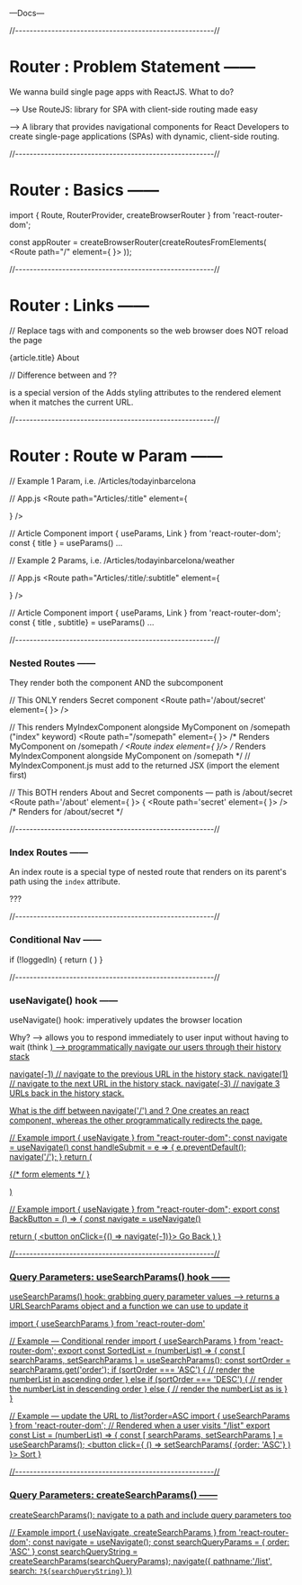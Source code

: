 
—Docs—


//-------------------------------------------------------//

# Router : Problem Statement ——

We wanna build single page apps with ReactJS. What to do?

—> Use RouteJS: library for SPA with client-side routing made easy

—> A library that provides navigational components for React Developers to create single-page applications (SPAs) with dynamic, client-side routing.
 
//-------------------------------------------------------//

# Router : Basics ——

import { Route, RouterProvider, createBrowserRouter } from 'react-router-dom';

const appRouter = createBrowserRouter(createRoutesFromElements(
  <Route path="/" element={ <Root/> }></Route>
));

//-------------------------------------------------------//

# Router : Links ——

// Replace <a> tags with <Link> and <NavLink> components so the web browser does NOT reload the page

<Link to={`${article.slug}`}>{article.title}</Link>
<NavLink to="/about">About</NavLink>

// Difference between <Link> and <NavLink> ??

<NavLink> is a special version of the <Link>
Adds styling attributes to the rendered element when it matches the current URL.

//-------------------------------------------------------//

# Router : Route w Param ——

// Example 1 Param, i.e. /Articles/todayinbarcelona

// App.js
<Route path="Articles/:title" element={ <Article /> } />

// Article Component
import { useParams, Link } from 'react-router-dom';
const { title } = useParams()
...


// Example 2 Params, i.e. /Articles/todayinbarcelona/weather

// App.js
<Route path="Articles/:title/:subtitle" element={ <Article /> } />

// Article Component
import { useParams, Link } from 'react-router-dom';
const { title , subtitle} = useParams()
...


//-------------------------------------------------------//

# Nested Routes ——

They render both the component AND the subcomponent

// This ONLY renders Secret component
<Route path='/about/secret' element={ <Secret/> }>  />

// This renders MyIndexComponent alongside MyComponent on /somepath ("index" keyword)
<Route path="/somepath" element={ <MyComponent /> }>  /* Renders MyComponent on /somepath */
  <Route index element={ <MyIndexComponent /> }/>  /* Renders MyIndexComponent alongside MyComponent on /somepath */
</Route>
// MyIndexComponent.js must add to the returned JSX (import the element first)
<Outlet />

// This BOTH renders About and Secret components — path is /about/secret
<Route path='/about' element={ <About/> }> {
  <Route path='secret' element={ <Secret/> }>  /> /* Renders for /about/secret */
</Route> 

//-------------------------------------------------------//

# Index Routes ——

An index route is a special type of nested route that renders on its parent's path using the `index` attribute. 

???

//-------------------------------------------------------//

# Conditional Nav ——

if (!loggedIn) {
  return (
    <Navigate to='/Sign-Up' />
  )
}

//-------------------------------------------------------//

# useNavigate() hook ——

useNavigate() hook: imperatively updates the browser location

Why? 
—> allows you to respond immediately to user input without having to wait  (think <a href>)
—> programmatically navigate our users through their history stack

navigate(-1) // navigate to the previous URL in the history stack.
navigate(1) // navigate to the next URL in the history stack.
navigate(-3) // navigate 3 URLs back in the history stack.

What is the diff between navigate('/') and <Navigate /> ? 
One creates an react component, whereas the other programmatically redirects the page.
 
// Example
import { useNavigate } from "react-router-dom";
const navigate = useNavigate()
const handleSubmit = e => {
  e.preventDefault();
  navigate('/');
}
return (
  <form onSubmit={handleSubmit}>
    {/* form elements */ }
  </form>
)

// Example
import { useNavigate } from "react-router-dom";
export const BackButton = () => {
  const navigate = useNavigate()

  return (
    <button onClick={() => navigate(-1)}>
      Go Back
    </button>
  )
}

//-------------------------------------------------------//

# Query Parameters: useSearchParams() hook ——

useSearchParams() hook: grabbing query parameter values
—> returns a URLSearchParams object and a function we can use to update it

import { useSearchParams } from 'react-router-dom'

// Example — Conditional render
import { useSearchParams } from 'react-router-dom';
export const SortedList = (numberList) => {
  const [ searchParams, setSearchParams ] = useSearchParams();
  const sortOrder = searchParams.get('order');
  if (sortOrder === 'ASC') {
    // render the numberList in ascending order
  } else if (sortOrder === 'DESC') {
    // render the numberList in descending order
  } else {
    // render the numberList as is
  }
}

// Example — update the URL to /list?order=ASC
import { useSearchParams } from 'react-router-dom';
// Rendered when a user visits "/list"
export const List = (numberList) => {
  const [ searchParams, setSearchParams ] = useSearchParams();
  <button click={ () => setSearchParams( {order: 'ASC'} ) }> Sort </button>
}

//-------------------------------------------------------//

# Query Parameters: createSearchParams() ——

createSearchParams(): navigate to a path and include query parameters too

// Example
import { useNavigate, createSearchParams } from 'react-router-dom';
const navigate = useNavigate();
const searchQueryParams = {
  order: 'ASC'
}
const searchQueryString = createSearchParams(searchQueryParams);
navigate({
  pathname:'/list',
  search: `?${searchQueryString}`
})

